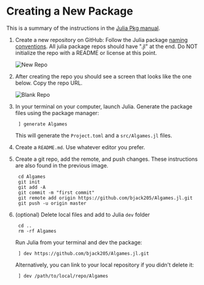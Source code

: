 # Creating a New Package

This is a summary of the instructions in the [Julia Pkg manual](https://julialang.github.io/Pkg.jl/v1/creating-packages/#**5.**-Creating-Packages-1).

1. Create a new repository on GitHub:
    Follow the Julia package [naming conventions](https://julialang.github.io/Pkg.jl/v1/creating-packages/#Package-naming-guidelines-1). All julia package repos should have ".jl" at the end.
    Do NOT initialize the repo with a README or license at this point.

    ![New Repo](images/CreateRepo.png)

2. After creating the repo you should see a screen that looks like the one below. Copy the
    repo URL.

    ![Blank Repo](images/BlankRepo.png)

3. In your terminal on your computer, launch Julia. Generate the package files using the
    package manager:

        ] generate Algames

    This will generate the `Project.toml` and a `src/Algames.jl` files.

4. Create a `README.md`. Use whatever editor you prefer.

5. Create a git repo, add the remote, and push changes. These instructions are also found
    in the previous image.

        cd Algames
        git init
        git add -A
        git commit -m "first commit"
        git remote add origin https://github.com/bjack205/Algames.jl.git
        git push -u origin master

6. (optional) Delete local files and add to Julia `dev` folder

        cd ..
        rm -rf Algames

    Run Julia from your terminal and dev the package:

        ] dev https://github.com/bjack205/Algames.jl.git

    Alternatively, you can link to your local repository if you didn't delete it:

        ] dev /path/to/local/repo/Algames
